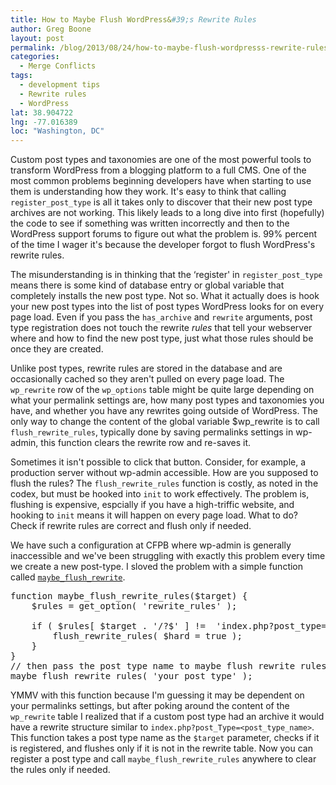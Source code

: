 ```yaml
---
title: How to Maybe Flush WordPress&#39;s Rewrite Rules
author: Greg Boone
layout: post
permalink: /blog/2013/08/24/how-to-maybe-flush-wordpresss-rewrite-rules
categories:
  - Merge Conflicts
tags:
  - development tips
  - Rewrite rules
  - WordPress
lat: 38.904722
lng: -77.016389
loc: "Washington, DC"
---
```

Custom post types and taxonomies are one of the most powerful tools to transform WordPress from a blogging platform to a full CMS. One of the most common problems beginning developers have when starting to use them is understanding how they work. It's easy to think that calling `register_post_type` is all it takes only to discover that their new post type archives are not working. This likely leads to a long dive into first (hopefully) the code to see if something was written incorrectly and then to the WordPress support forums to figure out what the problem is. 99% percent of the time I wager it's because the developer forgot to flush WordPress's rewrite rules.

<!--more-->

The misunderstanding is in thinking that the &#8216;register' in `register_post_type` means there is some kind of database entry or global variable that completely installs the new post type. Not so. What it actually does is hook your new post types into the list of post types WordPress looks for on every page load. Even if you pass the `has_archive` and `rewrite` arguments, post type registration does not touch the rewrite *rules* that tell your webserver where and how to find the new post type, just what those rules should be once they are created.

Unlike post types, rewrite rules are stored in the database and are occasionally cached so they aren't pulled on every page load. The `wp_rewrite` row of the `wp_options` table might be quite large depending on what your permalink settings are, how many post types and taxonomies you have, and whether you have any rewrites going outside of WordPress. The only way to change the content of the global variable $wp_rewrite is to call `flush_rewrite_rules`, typically done by saving permalinks settings in wp-admin, this function clears the rewrite row and re-saves it.

Sometimes it isn't possible to click that button. Consider, for example, a production server without wp-admin accessible. How are you supposed to flush the rules? The `flush_rewrite_rules` function is costly, as noted in the codex, but must be hooked into `init` to work effectively. The problem is, flushing is expensive, espcially if you have a high-triffic website, and hooking to `init` means it will happen on every page load. What to do? Check if rewrite rules are correct and flush only if needed.

We have such a configuration at CFPB where wp-admin is generally inaccessible and we've been struggling with exactly this problem every time we create a new post-type. I sloved the problem with a simple function called [`maybe_flush_rewrite`][1].

<pre class="lang:php decode:true " >function maybe_flush_rewrite_rules($target) {
    $rules = get_option( 'rewrite_rules' );

    if ( $rules[ $target . '/?$' ] !=  'index.php?post_type=' . $target ) {
        flush_rewrite_rules( $hard = true );
    }
}
// then pass the post type name to maybe flush rewrite rules
maybe_flush_rewrite_rules( 'your_post_type' );
</pre>

YMMV with this function because I'm guessing it may be dependent on your permalinks settings, but after poking around the content of the `wp_rewrite` table I realized that if a custom post type had an archive it would have a rewrite structure similar to `index.php?post_Type=<post_type_name>`. This function takes a post type name as the `$target` parameter, checks if it is registered, and flushes only if it is not in the rewrite table. Now you can register a post type and call `maybe_flush_rewrite_rules` anywhere to clear the rules only if needed.

 [1]: https://gist.github.com/gboone/6294720
